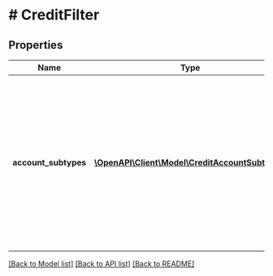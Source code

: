 # # CreditFilter

## Properties

Name | Type | Description | Notes
------------ | ------------- | ------------- | -------------
**account_subtypes** | [**\OpenAPI\Client\Model\CreditAccountSubtype[]**](CreditAccountSubtype.md) | An array of account subtypes to display in Link. If not specified, all account subtypes will be shown. For a full list of valid types and subtypes, see the [Account schema](https://plaid.com/docs/api/accounts#account-type-schema). |

[[Back to Model list]](../../README.md#models) [[Back to API list]](../../README.md#endpoints) [[Back to README]](../../README.md)
